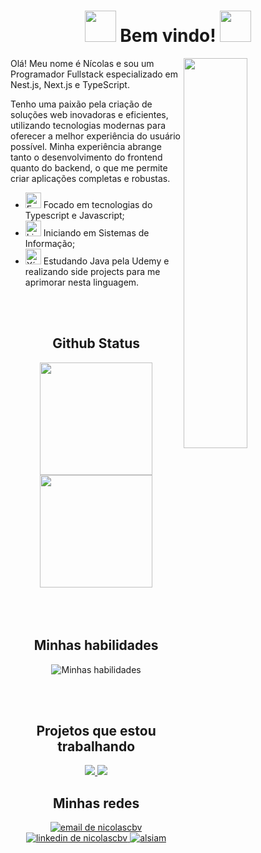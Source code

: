 <div align="center">

# <img src="https://user-images.githubusercontent.com/74038190/213844263-a8897a51-32f4-4b3b-b5c2-e1528b89f6f3.png" width="50px" /> Bem vindo! <img src="https://user-images.githubusercontent.com/74038190/213844263-a8897a51-32f4-4b3b-b5c2-e1528b89f6f3.png" width="50px" />

</div>

<p>
   <img align="right" width="45%" height="40%" src="https://github.com/NicolasCBV/NicolasCBV/assets/92616145/5b18f429-8eba-4e6f-83fe-0b20b96f4e6e"/>
  
  Olá! Meu nome é Nícolas e sou um Programador Fullstack especializado em Nest.js, Next.js e TypeScript.

  Tenho uma paixão pela criação de soluções web inovadoras e eficientes, utilizando tecnologias modernas para oferecer a melhor experiência do usuário possível. Minha experiência abrange tanto o desenvolvimento do frontend quanto do backend, o que me permite criar aplicações completas e robustas.

  - <img src="https://raw.githubusercontent.com/Tarikul-Islam-Anik/Animated-Fluent-Emojis/master/Emojis/Smilies/Beaming%20Face%20with%20Smiling%20Eyes.png" alt="Emoji de sorrijo animado" width="25" height="25" /> Focado em tecnologias do Typescript e Javascript;
  - <img src="https://raw.githubusercontent.com/Tarikul-Islam-Anik/Animated-Fluent-Emojis/master/Emojis/Objects/Open%20Book.png" alt="Livro aberto" width="25" height="25" /> Iniciando em Sistemas de Informação;
  - <img src="https://user-images.githubusercontent.com/74038190/216120974-24a76b31-7f39-41f1-a38f-b3c1377cc612.png" alt="Xícara" width="25px" height="25px" /> Estudando Java pela Udemy e realizando side projects para me aprimorar nesta linguagem.
</p>

<div align="center">

<br>
<br>

<h2> Github Status </h2>
<img height="180em" src="https://github-readme-stats.vercel.app/api/top-langs/?username=NicolasCBV&layout=compact&theme=merko&locale=pt-br&border_color=99C24D"/>
<img height="180em" src="https://github-readme-stats.vercel.app/api?username=nicolascbv&hide=contribs&show_icons=true&theme=merko&locale=pt-br&count_private=true&rank_icon=github&border_color=99C24D"/>

</div>

<br>
<br>
<br>

<div align="center">
<h2>Minhas habilidades</h2>

![Minhas habilidades](https://skillicons.dev/icons?i=js,html,css,typescript,react,next,nodejs,nestjs,express,vite,sqlite,mysql,postgres,redis,linux,docker,terraform,java,maven,spring,gcp,jest,githubactions,arduino,firebase&perline=9)

</div>

<br>
<br>

<div align="center">
   <h2>Projetos que estou trabalhando</h2>

   <a href="https://github.com/AppMorada/MoradaApp.Api" target="_blank">
      <img src="https://github-readme-stats.vercel.app/api/pin/?username=AppMorada&repo=MoradaApp.Api&border_color=99C24D&bg_color=0D1117&title_color=C9D1D9&text_color=8B949E&icon_color=99C24D"/>
      <img src="https://github-readme-stats.vercel.app/api/pin/?username=NicolasCBV&repo=seuportfolio.registryapi&border_color=99C24D&bg_color=0D1117&title_color=C9D1D9&text_color=8B949E&icon_color=99C24D"/>
   </a>
</div>

<div align="center">
  <h2>Minhas redes</h2>

  <a href="mailto:nicolascbv700@gmail.com?subject=Ol%C3%A1%20N%C3%ADcolas!&body=Podemos%20conversar%3F" target="_blank">
    <img src="https://img.shields.io/badge/Google%20email-grey?logo=gmail&style=for-the-badge" alt="email de nicolascbv" />
  </a>

  <a href="https://www.linkedin.com/in/n%C3%ADcolas-cleiton-707688227/" target="_blank">
    <img src="https://img.shields.io/badge/LinkedIn-0077B5?style=for-the-badge&logo=linkedin&logoColor=white" alt="linkedin de nicolascbv"/>
  </a>

  <a href="https://portfolio-or1x.vercel.app/" target="blank">
    <img src="https://img.shields.io/badge/Website-DC143C?style=for-the-badge&logo=medium&logoColor=white" alt="alsiam" />
  </a>
</div>
